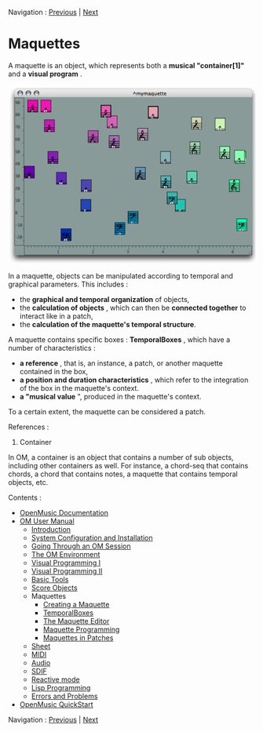 
Navigation : [Previous](Import "page précédente\(Import\)") |
[Next](Maquette "Next\(Creating a Maquette\)")

# Maquettes


A maquette is an object, which represents both a  **musical "container[1]"**
and a  **visual program** .

![](../res/maquette.png)

In a maquette, objects can be manipulated according to temporal and graphical
parameters. This includes :

  * the  **graphical and temporal organization** of objects,
  * the  **calculation of objects** , which can then be  **connected together** to interact like in a patch,
  * the  **calculation of the maquette's temporal structure**.

A maquette contains specific boxes :  **TemporalBoxes** , which have a number
of characteristics :

  * **a reference** , that is, an instance, a patch, or another maquette contained in the box,
  * **a position and duration characteristics** , which refer to the integration of the box in the maquette's  context.
  * **a "musical value** ", produced in the maquette's context. 

To a certain extent, the maquette can be considered a patch.

References :

  1. Container

In OM, a container is an object that contains a number of sub objects,
including other containers as well. For instance, a chord-seq that contains
chords, a chord that contains notes, a maquette that contains temporal
objects, etc.

Contents :

  * [OpenMusic Documentation](OM-Documentation)
  * [OM User Manual](OM-User-Manual)
    * [Introduction](00-Contents)
    * [System Configuration and Installation](Installation)
    * [Going Through an OM Session](Goingthrough)
    * [The OM Environment](Environment)
    * [Visual Programming I](BasicVisualProgramming)
    * [Visual Programming II](AdvancedVisualProgramming)
    * [Basic Tools](BasicObjects)
    * [Score Objects](ScoreObjects)
    * Maquettes
      * [Creating a Maquette](Maquette)
      * [TemporalBoxes](TemporalBoxes)
      * [The Maquette Editor](Editor)
      * [Maquette Programming](Programming%20Maquette)
      * [Maquettes in Patches](Maquettes%20in%20Patches)
    * [Sheet](Sheet)
    * [MIDI](MIDI)
    * [Audio](Audio)
    * [SDIF](SDIF)
    * [Reactive mode](Reactive)
    * [Lisp Programming](Lisp)
    * [Errors and Problems](errors)
  * [OpenMusic QuickStart](QuickStart-Chapters)

Navigation : [Previous](Import "page précédente\(Import\)") |
[Next](Maquette "Next\(Creating a Maquette\)")

